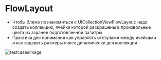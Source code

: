 #  FlowLayout

- Чтобы ближе познакомиться с UICollectionViewFlowLayout: надо создать коллекцию, ячейки которой раскрашены в произвольные цвета из заранее подготовленной палитры. 
- Практика для понимания как управлять отступами между ячейками и как задавать размеры ячеек динамически для коллекции

![testcasesimage](https://private-user-images.githubusercontent.com/143431196/331368472-dad04d16-5816-40a7-bd56-9696fc4c7907.png?jwt=eyJhbGciOiJIUzI1NiIsInR5cCI6IkpXVCJ9.eyJpc3MiOiJnaXRodWIuY29tIiwiYXVkIjoicmF3LmdpdGh1YnVzZXJjb250ZW50LmNvbSIsImtleSI6ImtleTUiLCJleHAiOjE3MTU4OTA0OTYsIm5iZiI6MTcxNTg5MDE5NiwicGF0aCI6Ii8xNDM0MzExOTYvMzMxMzY4NDcyLWRhZDA0ZDE2LTU4MTYtNDBhNy1iZDU2LTk2OTZmYzRjNzkwNy5wbmc_WC1BbXotQWxnb3JpdGhtPUFXUzQtSE1BQy1TSEEyNTYmWC1BbXotQ3JlZGVudGlhbD1BS0lBVkNPRFlMU0E1M1BRSzRaQSUyRjIwMjQwNTE2JTJGdXMtZWFzdC0xJTJGczMlMkZhd3M0X3JlcXVlc3QmWC1BbXotRGF0ZT0yMDI0MDUxNlQyMDA5NTZaJlgtQW16LUV4cGlyZXM9MzAwJlgtQW16LVNpZ25hdHVyZT03YjUzMDM4MDA1YTEyYzFmZDQ5ZDFlOTliNGNmZTcxZjI2ODAzNGY1NWYzNTBhOWM0NzgyODg5ZGYyZWVjZTc3JlgtQW16LVNpZ25lZEhlYWRlcnM9aG9zdCZhY3Rvcl9pZD0wJmtleV9pZD0wJnJlcG9faWQ9MCJ9.Z6HX5_vIvFqzbOA8s0vx7iKF8sDw5TlLG50bPcvAW74)
